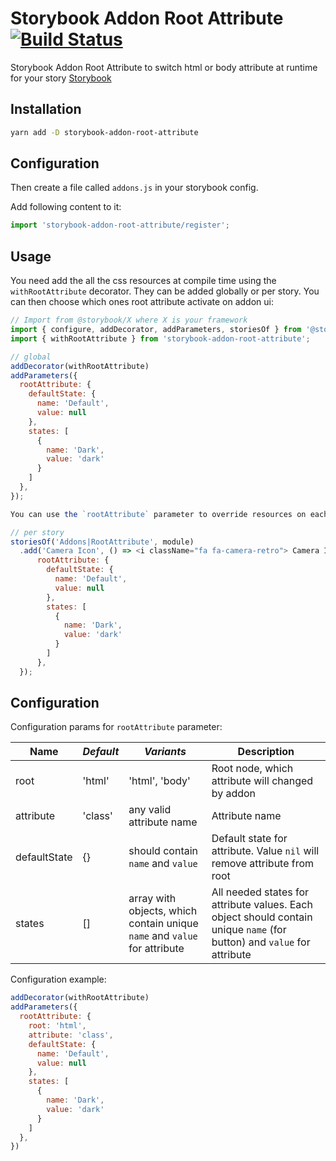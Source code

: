 # Storybook Addon Root Attribute [![Build Status](https://travis-ci.com/le0pard/storybook-addon-root-attribute.svg?branch=master)](https://travis-ci.com/le0pard/storybook-addon-root-attribute)

Storybook Addon Root Attribute to switch html or body attribute at runtime for your story [Storybook](https://storybook.js.org)

## Installation

```sh
yarn add -D storybook-addon-root-attribute
```

## Configuration

Then create a file called `addons.js` in your storybook config.

Add following content to it:

```js
import 'storybook-addon-root-attribute/register';
```

## Usage

You need add the all the css resources at compile time using the `withRootAttribute` decorator. They can be added globally or per story. You can then choose which ones root attribute activate on addon ui:

```js
// Import from @storybook/X where X is your framework
import { configure, addDecorator, addParameters, storiesOf } from '@storybook/react';
import { withRootAttribute } from 'storybook-addon-root-attribute';

// global
addDecorator(withRootAttribute)
addParameters({
  rootAttribute: {
    defaultState: {
      name: 'Default',
      value: null
    },
    states: [
      {
        name: 'Dark',
        value: 'dark'
      }
    ]
  },
});

You can use the `rootAttribute` parameter to override resources on each story individually:

// per story
storiesOf('Addons|RootAttribute', module)
  .add('Camera Icon', () => <i className="fa fa-camera-retro"> Camera Icon</i>, {
      rootAttribute: {
        defaultState: {
          name: 'Default',
          value: null
        },
        states: [
          {
            name: 'Dark',
            value: 'dark'
          }
        ]
      },
  });
```

## Configuration

Configuration params for `rootAttribute` parameter:

| **Name**     | *Default* | *Variants*                                                                | **Description**                                                                                                         |
| ------------ | --------- | ------------------------------------------------------------------------- | ----------------------------------------------------------------------------------------------------------------------- |
| root         | 'html'    | 'html', 'body'                                                            | Root node, which attribute will changed by addon                                                                        |
| attribute    | 'class'   | any valid attribute name                                                  | Attribute name                                                                                                          |
| defaultState | {}        | should contain `name` and `value`                                         | Default state for attribute. Value `nil` will remove attribute from root                                                |
| states       | []        | array with objects, which contain unique `name` and `value` for attribute | All needed states for attribute values. Each object should contain unique `name` (for button) and `value` for attribute |

Configuration example:

```js
addDecorator(withRootAttribute)
addParameters({
  rootAttribute: {
    root: 'html',
    attribute: 'class',
    defaultState: {
      name: 'Default',
      value: null
    },
    states: [
      {
        name: 'Dark',
        value: 'dark'
      }
    ]
  },
})
```
